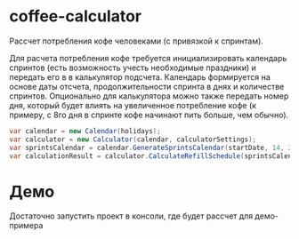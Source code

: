 # coffee-calculator
Рассчет потребления кофе человеками (с привязкой к спринтам). 

Для расчета потребления кофе требуется инициализировать календарь спринтов (есть возможность учесть необходимые праздники) и передать его в в калькулятор подсчета. Календарь формируется на основе даты отсчета, продолжительности спринта в днях и количестве спринтов. Опционально для калькулятора можно также передать номер дня, который будет влиять на увеличенное потребление кофе (к примеру, с 8го дня в спринте кофе начинают пить больше, чем обычно).

```cs
var calendar = new Calendar(holidays);
var calculator = new Calculator(calendar, calculatorSettings);
var sprintsCalendar = calendar.GenerateSprintsCalendar(startDate, 14, 2); // 2 спринта по 14 дней
var calculationResult = calculator.CalculateRefillSchedule(sprintsCalendar);
```

# Демо
Достаточно запустить проект в консоли, где будет рассчет для демо-примера
